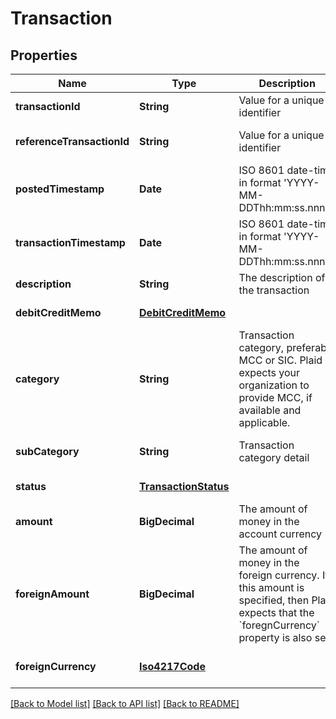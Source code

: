 # Transaction
## Properties

| Name | Type | Description | Notes |
|------------ | ------------- | ------------- | -------------|
| **transactionId** | **String** | Value for a unique identifier | [default to null] |
| **referenceTransactionId** | **String** | Value for a unique identifier | [optional] [default to null] |
| **postedTimestamp** | **Date** | ISO 8601 date-time in format &#39;YYYY-MM-DDThh:mm:ss.nnn[Z|[+|-]hh:mm]&#39; according to [IETF RFC3339](https://xml2rfc.tools.ietf.org/public/rfc/html/rfc3339.html#anchor14) | [optional] [default to null] |
| **transactionTimestamp** | **Date** | ISO 8601 date-time in format &#39;YYYY-MM-DDThh:mm:ss.nnn[Z|[+|-]hh:mm]&#39; according to [IETF RFC3339](https://xml2rfc.tools.ietf.org/public/rfc/html/rfc3339.html#anchor14) | [default to null] |
| **description** | **String** | The description of the transaction | [default to null] |
| **debitCreditMemo** | [**DebitCreditMemo**](DebitCreditMemo.md) |  | [default to null] |
| **category** | **String** | Transaction category, preferably MCC or SIC. Plaid expects your organization to provide MCC, if available and applicable.  | [optional] [default to null] |
| **subCategory** | **String** | Transaction category detail | [optional] [default to null] |
| **status** | [**TransactionStatus**](TransactionStatus.md) |  | [default to null] |
| **amount** | **BigDecimal** | The amount of money in the account currency | [default to null] |
| **foreignAmount** | **BigDecimal** | The amount of money in the foreign currency. If this amount is specified, then Plaid expects that the &#x60;foregnCurrency&#x60; property is also set. | [optional] [default to null] |
| **foreignCurrency** | [**Iso4217Code**](Iso4217Code.md) |  | [optional] [default to null] |

[[Back to Model list]](../README.md#documentation-for-models) [[Back to API list]](../README.md#documentation-for-api-endpoints) [[Back to README]](../README.md)

